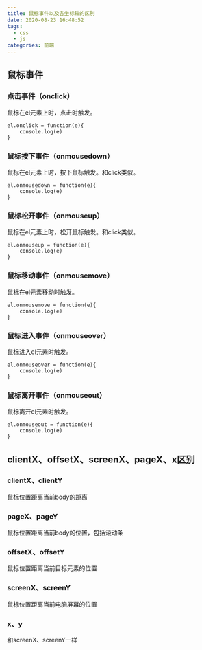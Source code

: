 ```yaml
---
title: 鼠标事件以及各坐标轴的区别
date: 2020-08-23 16:48:52
tags:
  - css
  - js
categories: 前端
---
```



## 鼠标事件

### 点击事件（onclick）
鼠标在el元素上时，点击时触发。
```
el.onclick = function(e){
    console.log(e)
}
```

### 鼠标按下事件（onmousedown）

鼠标在el元素上时，按下鼠标触发。和click类似。
```
el.onmousedown = function(e){
    console.log(e)
}
```

### 鼠标松开事件（onmouseup）

鼠标在el元素上时，松开鼠标触发。和click类似。
```
el.onmouseup = function(e){
    console.log(e)
}
```

### 鼠标移动事件（onmousemove）

鼠标在el元素移动时触发。
```
el.onmousemove = function(e){
    console.log(e)
}
```

### 鼠标进入事件（onmouseover）

鼠标进入el元素时触发。
```
el.onmouseover = function(e){
    console.log(e)
}
```

### 鼠标离开事件（onmouseout）

鼠标离开el元素时触发。
```
el.onmouseout = function(e){
    console.log(e)
}
```

## clientX、offsetX、screenX、pageX、x区别

### clientX、clientY

鼠标位置距离当前body的距离

### pageX、pageY

鼠标位置距离当前body的位置，包括滚动条

### offsetX、offsetY

鼠标位置距离当前目标元素的位置

### screenX、screenY

鼠标位置距离当前电脑屏幕的位置

### x、y

和screenX、screenY一样